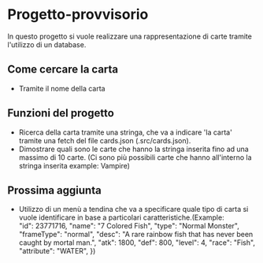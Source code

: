 # Progetto-provvisorio

In questo progetto si vuole realizzare una rappresentazione di carte tramite l'utilizzo di un database.

## Come cercare la carta
- Tramite il nome della carta



## Funzioni del progetto
- Ricerca della carta tramite una stringa, che va a indicare 'la carta' tramite una fetch del file cards.json (.src/cards.json).
- Dimostrare quali sono le carte che hanno la stringa inserita fino ad una massimo di 10 carte. (Ci sono più possibili carte che hanno all'interno la stringa inserita
example: Vampire)


## Prossima aggiunta
- Utilizzo di un menù a tendina che va a specificare quale tipo di carta si vuole identificare in base a particolari caratteristiche.(Example:  
      "id": 23771716,
      "name": "7 Colored Fish",
      "type": "Normal Monster",
      "frameType": "normal",
      "desc": "A rare rainbow fish that has never been caught by mortal man.",
      "atk": 1800,
      "def": 800,
      "level": 4,
      "race": "Fish",
      "attribute": "WATER",
    })
